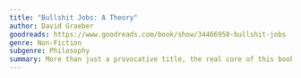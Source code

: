```yaml
---
title: "Bullshit Jobs: A Theory"
author: David Graeber
goodreads: https://www.goodreads.com/book/show/34466958-bullshit-jobs
genre: Non-Fiction
subgenre: Philosophy
summary: More than just a provocative title, the real core of this book is wondering what the consequences are of people being tasked with work that doesn't fulfil them.
---
```

